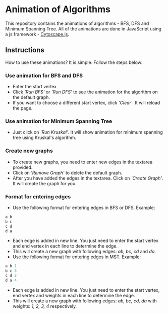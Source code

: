 # Animation of Algorithms

This repository contains the animations of algorithms - BFS, DFS and Minimum Spanning Tree. All of the animations are done in JavaScript using a js framework - [Cytoscape.js](https://js.cytoscape.org/).

## Instructions

How to use these animations? It is simple. Follow the steps below:

### Use animation for BFS and DFS

* Enter the start vertex
* Click *'Run BFS'* or *'Run DFS'* to see the animation for the algorithm on the default graph.
* If you want to choose a different start vertex, click *'Clear'*. It will reload the page.

### Use animation for Minimum Spanning Tree

* Just click on *'Run Kruskal'*. It will show animation for minimum spanning tree using Kruskal's algorithm.

### Create new graphs

* To create new graphs, you need to enter new edges in the textarea provided.
* Click on *'Remove Graph'* to delete the default graph.
* After you have added the edges in the textarea. Click on *'Create Graph'*. It will create the graph for you.

### Format for entering edges

* Use the following format for entering edges in BFS or DFS. Example:

```javascript
a b
b c
c d
d a
```

* Each edge is added in new line. You just need to enter the start vertex and end vertex in each line to determine the edge.
* This will create a new graph with following edges: *ab, bc, cd* and *da*.
* Use the following format for entering edges in MST. Example:

```javascript
a b 1
b c 3
c d 2
d a 4
```

* Each edge is added in new line. You just need to enter the start vertex, end vertex and weights in each line to determine the edge.
* This will create a new graph with following edges: *ab, bc, cd, da* with weights: *1, 2, 3, 4* respectively.
